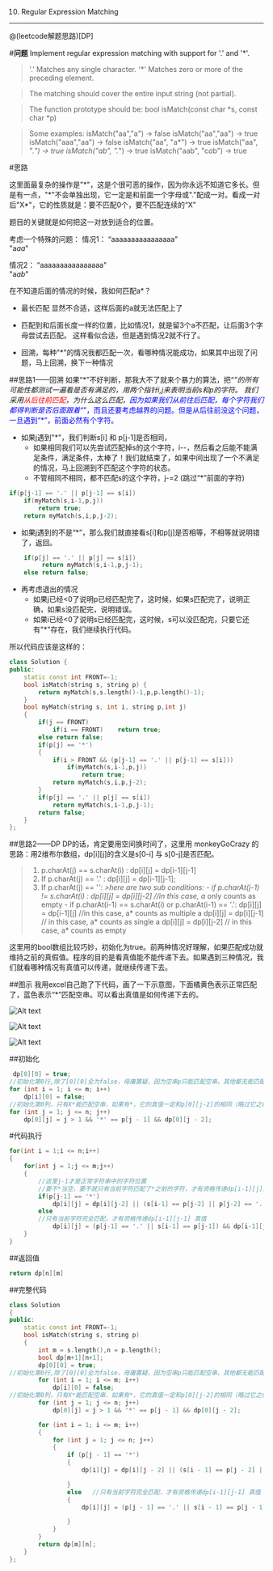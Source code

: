 010. Regular Expression Matching
---

 @(leetcode解题思路)[DP]
 
#**问题**
Implement regular expression matching with support for '.' and '*'.

>'.' Matches any single character.
'*' Matches zero or more of the preceding element.

>The matching should cover the entire input string (not partial).

>The function prototype should be:
bool isMatch(const char *s, const char *p)

>Some examples:
isMatch("aa","a") → false
isMatch("aa","aa") → true
isMatch("aaa","aa") → false
isMatch("aa", "a*") → true
isMatch("aa", ".*") → true
isMatch("ab", ".*") → true
isMatch("aab", "c*a*b") → true


#思路

这里面最复杂的操作是"\*"，这是个很可恶的操作，因为你永远不知道它多长。但是有一点，"\*"不会单独出现，它一定是和前面一个字母或"."配成一对。看成一对后"X*"，它的性质就是：要不匹配0个，要不匹配连续的“X”

题目的关键就是如何把这一对放到适合的位置。

考虑一个特殊的问题：
情况1：
“aaaaaaaaaaaaaaaa"  
"a*aa*"

情况2：
“aaaaaaaaaaaaaaaa"  
"a*ab*"

在不知道后面的情况的时候，我如何匹配a*？
- 最长匹配
	显然不合适，这样后面的a就无法匹配上了
	
- 匹配到和后面长度一样的位置，比如情况1，就是留3个a不匹配，让后面3个字母尝试去匹配。
	这样看似合适，但是遇到情况2就不行了。
- 回溯，每种"*"的情况我都匹配一次，看哪种情况能成功，如果其中出现了问题，马上回溯，换下一种情况



##思路1——回溯
如果“\*”不好判断，那我大不了就来个暴力的算法，把“*”的所有可能性都测试一遍看是否有满足的，用两个指针i,j来表明当前s和p的字符。
我们采用<font color=red>从后往前匹配</font>，为什么这么匹配，<font color=blue>因为如果我们从前往后匹配，每个字符我们都得判断是否后面跟着“*”，而且还要考虑越界的问题。但是从后往前没这个问题，一旦遇到“\*”，前面必然有个字符。</font>

- 如果j遇到"\*"，我们判断s[i] 和 p[j-1]是否相同，
	- 如果相同我们可以先尝试匹配掉s的这个字符，i--，然后看之后能不能满足条件，满足条件，太棒了！我们就结束了，如果中间出现了一个不满足的情况，马上回溯到不匹配这个字符的状态。
	- 不管相同不相同，都不匹配s的这个字符，j-=2 (跳过“\*”前面的字符)
```c++
if(p[j-1] == '.' || p[j-1] == s[i])
    if(myMatch(s,i-1,p,j))
	    return true;
    return myMatch(s,i,p,j-2);
```
- 如果j遇到的不是“*”，那么我们就直接看s[i]和p[j]是否相等，不相等就说明错了，返回。

```c++
    if(p[j] == '.' || p[j] == s[i])
         return myMatch(s,i-1,p,j-1);
	else return false;
```
- 再考虑退出的情况
	- 如果j已经<0了说明p已经匹配完了，这时候，如果s匹配完了，说明正确，如果s没匹配完，说明错误。
	- 如果i已经<0了说明s已经匹配完，这时候，s可以没匹配完，只要它还有"\*"存在，我们继续执行代码。


所以代码应该是这样的：

```c++
class Solution {
public:
    static const int FRONT=-1;
    bool isMatch(string s, string p) {
        return myMatch(s,s.length()-1,p,p.length()-1);
    }
    bool myMatch(string s, int i, string p,int j)
    {
        if(j == FRONT)
            if(i == FRONT)    return true;
        else return false;
        if(p[j] == '*')
        {
            if(i > FRONT && (p[j-1] == '.' || p[j-1] == s[i]))
                if(myMatch(s,i-1,p,j))
                    return true;
            return myMatch(s,i,p,j-2);
        }
        if(p[j] == '.' || p[j] == s[i])
            return myMatch(s,i-1,p,j-1);
        return false;
    }
};

```

##思路2——DP
DP的话，肯定要用空间换时间了，这里用 monkeyGoCrazy 的思路：用2维布尔数组，dp[i][j]的含义是s[0-i] 与 s[0-j]是否匹配。

>1. p.charAt(j) == s.charAt(i) :  dp[i][j] = dp[i-1][j-1]
>2. If p.charAt(j) == '.' : dp[i][j] = dp[i-1][j-1];
>3. If p.charAt(j) == '*': 
	>here are two sub conditions:
	   - if p.charAt(j-1) != s.charAt(i) : dp[i][j] = dp[i][j-2]  //in this case, a* only counts as empty
	   -  if p.charAt(i-1) == s.charAt(i) or p.charAt(i-1) == '.':
                              dp[i][j] = dp[i-1][j]    //in this case, a* counts as multiple a 
							dp[i][j] = dp[i][j-1]   // in this case, a* counts as single a
                           dp[i][j] = dp[i][j-2]   // in this case, a* counts as empty


这里用的bool数组比较巧妙，初始化为true。前两种情况好理解，如果匹配成功就维持之前的真假值。程序的目的是看真值能不能传递下去。如果遇到三种情况，我们就看哪种情况有真值可以传递，就继续传递下去。

##图示
我用excel自己跑了下代码，画了一下示意图，下面橘黄色表示正常匹配了，蓝色表示“\*”匹配空串。可以看出真值是如何传递下去的。

![Alt text](./1460723068367.png)

![Alt text](./1460724147977.png)

![Alt text](./1460724161261.png)




##初始化
```c++
 dp[0][0] = true;
//初始化第0行,除了[0][0]全为false，毋庸置疑，因为空串p只能匹配空串，其他都无能匹配
for (int i = 1; i <= m; i++) 
	dp[i][0] = false; 
//初始化第0列，只有X*能匹配空串，如果有*，它的真值一定和p[0][j-2]的相同（略过它之前的符号）
for (int j = 1; j <= n; j++) 
    dp[0][j] = j > 1 && '*' == p[j - 1] && dp[0][j - 2];
```

#代码执行
```c++
for(int i = 1;i <= n;i++)
{
	for(int j = 1;j <= m;j++)
	{
		//这里j-1才是正常字符串中的字符位置
		//要不*当空，要不就只有当前字符匹配了*之前的字符，才有资格传递dp[i-1][j]真值
		if(p[j-1] == '*')
			dp[i][j] = dp[i][j-2] || (s[i-1] == p[j-2] || p[j-2] == '.') && dp[i-1][j];
		else 
		//只有当前字符完全匹配，才有资格传递dp[i-1][j-1] 真值
			dp[i][j] = (p[j-1] == '.' || s[i-1] == p[j-1]) && dp[i-1][j-1];
	}
}

```

##返回值
```c++
return dp[n][m]
```

##完整代码
```c++
class Solution
{
public:
    static const int FRONT=-1;
    bool isMatch(string s, string p)
    {
        int m = s.length(),n = p.length();
        bool dp[m+1][n+1];
        dp[0][0] = true;
//初始化第0行,除了[0][0]全为false，毋庸置疑，因为空串p只能匹配空串，其他都无能匹配
        for (int i = 1; i <= m; i++)
            dp[i][0] = false;
//初始化第0列，只有X*能匹配空串，如果有*，它的真值一定和p[0][j-2]的相同（略过它之前的符号）
        for (int j = 1; j <= n; j++)
            dp[0][j] = j > 1 && '*' == p[j - 1] && dp[0][j - 2];

        for (int i = 1; i <= m; i++)
        {
            for (int j = 1; j <= n; j++)
            {
                if (p[j - 1] == '*')
                {
                    dp[i][j] = dp[i][j - 2] || (s[i - 1] == p[j - 2] || p[j - 2] == '.') && dp[i - 1][j];

                }
                else   //只有当前字符完全匹配，才有资格传递dp[i-1][j-1] 真值
                {
                    dp[i][j] = (p[j - 1] == '.' || s[i - 1] == p[j - 1]) && dp[i - 1][j - 1];

                }
            }
        }
        return dp[m][n];
    }
};
```

